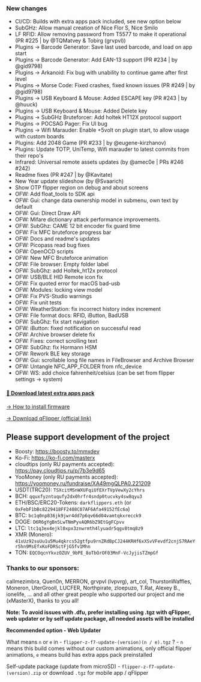 ### New changes
* CI/CD: Builds with extra apps pack included, see new option below
* SubGHz: Allow manual creation of Nice Flor S, Nice Smilo
* LF RFID: Allow removing password from T5577 to make it operational (PR #225 | by @TQMatvey & Tobirg (grvpvl))
* Plugins -> Barcode Generator: Save last used barcode, and load on app start
* Plugins -> Barcode Generator: Add EAN-13 support (PR #234 | by @gid9798)
* Plugins -> Arkanoid: Fix bug with unability to continue game after first level
* Plugins -> Morse Code: Fixed crashes, fixed known issues (PR #249 | by @gid9798)
* Plugins -> USB Keyboard & Mouse: Added ESCAPE key (PR #243 | by @huuck)
* Plugins -> USB Keyboard & Mouse: Added Delete key
* Plugins -> SubGHz Bruteforcer: Add holtek HT12X protocol support
* Plugins -> POCSAG Pager: Fix UI bug
* Plugins -> Wifi Marauder: Enable +5volt on plugin start, to allow usage with custom boards
* Plugins: Add 2048 Game (PR #233 | by @eugene-kirzhanov)
* Plugins: Update TOTP, UniTemp, Wifi marauder to latest commits from their repo's
* Infrared: Universal remote assets updates (by @amec0e | PRs #246 #242)
* Readme fixes (PR #247 | by @Kavitate)
* New Year update slideshow (by @Svaarich)
* Show OTP flipper region on debug and about screens
* OFW: Add float_tools to SDK api
* OFW: Gui: change data ownership model in submenu, own text by default 
* OFW: Gui: Direct Draw API
* OFW: Mifare dictionary attack performance improvements.
* OFW: SubGhz: CAME 12 bit encoder fix guard time
* OFW: Fix MFC bruteforce progress bar 
* OFW: Docs and readme's updates
* OFW: Picopass read bug fixes
* OFW: OpenOCD scripts
* OFW: New MFC Bruteforce animation
* OFW: File browser: Empty folder label
* OFW: SubGhz: add Holtek_ht12x protocol
* OFW: USB/BLE HID Remote icon fix
* OFW: Fix quoted error for macOS bad-usb
* OFW: Modules: locking view model
* OFW: Fix PVS-Studio warnings 
* OFW: Fix unit tests
* OFW: WeatherStation: fix incorrect history index increment
* OFW: File format docs: RFID, iButton, BadUSB
* OFW: SubGhz: fix start navigation
* OFW: iButton: fixed notification on successful read 
* OFW: Archive browser delete fix
* OFW: Fixes: correct scrolling text
* OFW: SubGhz: fix Hormann HSM
* OFW: Rework BLE key storage
* OFW: Gui: scrollable long file names in FileBrowser and Archive Browser
* OFW: Untangle NFC_APP_FOLDER from nfc_device
* OFW: WS: add choice fahrenheit/celsius (can be set from flipper settings -> system)

#### [🎲 Download latest extra apps pack](https://download-directory.github.io/?url=https://github.com/xMasterX/unleashed-extra-pack/tree/main/apps)

[-> How to install firmware](https://github.com/DarkFlippers/unleashed-firmware/blob/dev/documentation/HowToInstall.md)

[-> Download qFlipper (official link)](https://flipperzero.one/update)

## Please support development of the project
* Boosty: https://boosty.to/mmxdev
* Ko-Fi: https://ko-fi.com/masterx
* cloudtips (only RU payments accepted): https://pay.cloudtips.ru/p/7b3e9d65
* YooMoney (only RU payments accepted): https://yoomoney.ru/fundraise/XA49mgQLPA0.221209
* USDT(TRC20): `TSXcitMSnWXUFqiUfEXrTVpVewXy2cYhrs`
* BCH: `qquxfyzntuqufy2dx0hrfr4sndp0tucvky4sw8qyu3`
* ETH/BSC/ERC20-Tokens: `darkflippers.eth` (or `0xFebF1bBc8229418FF2408C07AF6Afa49152fEc6a`)
* BTC: `bc1q0np836jk9jwr4dd7p6qv66d04vamtqkxrecck9`
* DOGE: `D6R6gYgBn5LwTNmPyvAQR6bZ9EtGgFCpvv`
* LTC: `ltc1q3ex4ejkl0xpx3znwrmth4lyuadr5qgv8tmq8z9`
* XMR (Monero): `41xUz92suUu1u5Mu4qkrcs52gtfpu9rnZRdBpCJ244KRHf6xXSvVFevdf2cnjS7RAeYr5hn9MsEfxKoFDRSctFjG5fv1Mhn`
* TON: `EQCOqcnYkvzOZUV_9bPE_8oTbOrOF03MnF-VcJyjisTZmpGf`

### Thanks to our sponsors:
callmezimbra, Quen0n, MERRON, grvpvl (lvpvrg), art_col, ThurstonWaffles, Moneron, UterGrooll, LUCFER, Northpirate, zloepuzo, T.Rat, Alexey B., ionelife, ...
and all other great people who supported our project and me (xMasterX), thanks to you all!

**Note: To avoid issues with .dfu, prefer installing using .tgz with qFlipper, web updater or by self update package, all needed assets will be installed**

**Recommended option - Web Updater**

What means `n` or `e` in - `flipper-z-f7-update-(version)(n / e).tgz` ? - `n` means this build comes without our custom animations, only official flipper animations, 
`e` means build has extra apps pack preinstalled

Self-update package (update from microSD) - `flipper-z-f7-update-(version).zip` or download `.tgz` for mobile app / qFlipper


